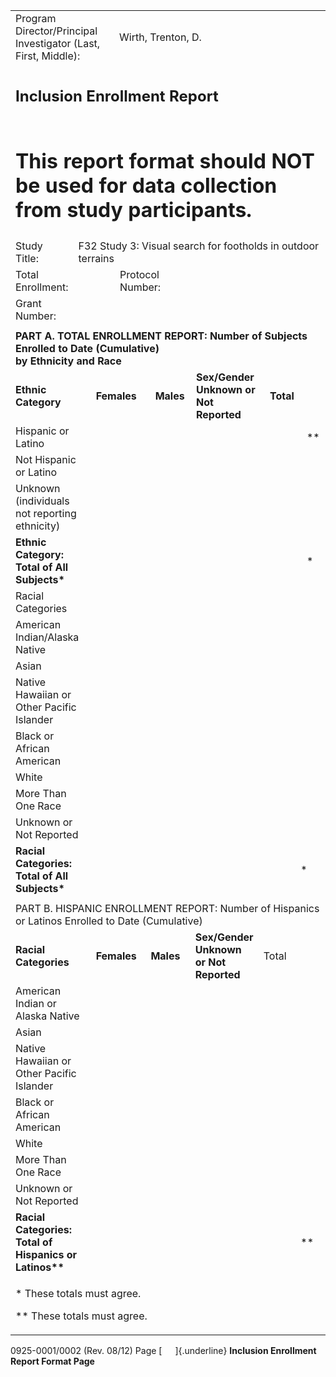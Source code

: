 <table style="width:100%;">
<colgroup>
<col style="width: 0%" />
<col style="width: 17%" />
<col style="width: 28%" />
<col style="width: 2%" />
<col style="width: 1%" />
<col style="width: 0%" />
<col style="width: 7%" />
<col style="width: 0%" />
<col style="width: 9%" />
<col style="width: 1%" />
<col style="width: 0%" />
<col style="width: 13%" />
<col style="width: 0%" />
<col style="width: 12%" />
<col style="width: 0%" />
<col style="width: 5%" />
<col style="width: 0%" />
</colgroup>
<tbody>
<tr class="odd">
<td colspan="4">Program Director/Principal Investigator (Last, First,
Middle):</td>
<td colspan="12">Wirth, Trenton, D.</td>
<td></td>
</tr>
<tr class="even">
<td colspan="17"><h2 id="inclusion-enrollment-report">Inclusion
Enrollment Report</h2></td>
</tr>
<tr class="odd">
<td colspan="17"><h1
id="this-report-format-should-not-be-used-for-data-collection-from-study-participants.">This
report format should NOT be used for data collection from study
participants.</h1></td>
</tr>
<tr class="even">
<td>Study Title:</td>
<td colspan="16">F32 Study 3: Visual search for footholds in outdoor
terrains</td>
</tr>
<tr class="odd">
<td>Total Enrollment:</td>
<td colspan="4">     </td>
<td colspan="3">Protocol Number:</td>
<td colspan="9">     </td>
</tr>
<tr class="even">
<td>Grant Number:</td>
<td colspan="3">     </td>
<td colspan="13"></td>
</tr>
<tr class="odd">
<td colspan="17"></td>
</tr>
<tr class="even">
<td colspan="17"><strong>PART A. TOTAL ENROLLMENT REPORT: Number of
Subjects Enrolled to Date (Cumulative)<br />
by Ethnicity and Race</strong></td>
</tr>
<tr class="odd">
<td colspan="2"><strong>Ethnic Category</strong></td>
<td colspan="5"><strong>Females</strong></td>
<td colspan="3"><strong>Males</strong></td>
<td colspan="2"><strong>Sex/Gender Unknown or Not Reported</strong></td>
<td colspan="5"><strong>Total</strong></td>
</tr>
<tr class="even">
<td colspan="2">Hispanic or Latino</td>
<td colspan="5">     </td>
<td colspan="3">     </td>
<td colspan="2">     </td>
<td colspan="2">     </td>
<td colspan="3">**</td>
</tr>
<tr class="odd">
<td colspan="2">Not Hispanic or Latino</td>
<td colspan="5">     </td>
<td colspan="3">     </td>
<td colspan="2">     </td>
<td colspan="2">     </td>
<td colspan="3"></td>
</tr>
<tr class="even">
<td colspan="2">Unknown (individuals not reporting ethnicity)</td>
<td colspan="5">     </td>
<td colspan="3">     </td>
<td colspan="2">     </td>
<td colspan="2">     </td>
<td colspan="3"></td>
</tr>
<tr class="odd">
<td colspan="2"><strong>Ethnic Category: Total of All
Subjects*</strong></td>
<td colspan="5">     </td>
<td colspan="3">     </td>
<td colspan="2">     </td>
<td colspan="2">     </td>
<td colspan="3">*</td>
</tr>
<tr class="even">
<td colspan="2">Racial Categories</td>
<td colspan="15"></td>
</tr>
<tr class="odd">
<td colspan="2">American Indian/Alaska Native</td>
<td colspan="4">     </td>
<td colspan="3">     </td>
<td colspan="2">     </td>
<td colspan="2">     </td>
<td colspan="4"></td>
</tr>
<tr class="even">
<td colspan="2">Asian</td>
<td colspan="4">     </td>
<td colspan="3">     </td>
<td colspan="2">     </td>
<td colspan="2">     </td>
<td colspan="4"></td>
</tr>
<tr class="odd">
<td colspan="2">Native Hawaiian or Other Pacific Islander</td>
<td colspan="4">     </td>
<td colspan="3">     </td>
<td colspan="2">     </td>
<td colspan="2">     </td>
<td colspan="4"></td>
</tr>
<tr class="even">
<td colspan="2">Black or African American</td>
<td colspan="4">     </td>
<td colspan="3">     </td>
<td colspan="2">     </td>
<td colspan="2">     </td>
<td colspan="4"></td>
</tr>
<tr class="odd">
<td colspan="2">White</td>
<td colspan="4">     </td>
<td colspan="3">     </td>
<td colspan="2">     </td>
<td colspan="2">     </td>
<td colspan="4"></td>
</tr>
<tr class="even">
<td colspan="2">More Than One Race</td>
<td colspan="4">     </td>
<td colspan="3">     </td>
<td colspan="2">     </td>
<td colspan="2">     </td>
<td colspan="4"></td>
</tr>
<tr class="odd">
<td colspan="2">Unknown or Not Reported</td>
<td colspan="4">     </td>
<td colspan="3">     </td>
<td colspan="2"><strong>     </strong></td>
<td colspan="2">     </td>
<td colspan="4"></td>
</tr>
<tr class="even">
<td colspan="2"><strong>Racial Categories: Total of All
Subjects*</strong></td>
<td colspan="4">     </td>
<td colspan="3">     </td>
<td colspan="2">     </td>
<td colspan="2">     </td>
<td colspan="4">*</td>
</tr>
<tr class="odd">
<td colspan="17"></td>
</tr>
<tr class="even">
<td colspan="17">PART B. HISPANIC ENROLLMENT REPORT: Number of Hispanics
or Latinos Enrolled to Date (Cumulative)</td>
</tr>
<tr class="odd">
<td colspan="2"><strong>Racial Categories</strong></td>
<td colspan="4"><strong>Females</strong></td>
<td colspan="3"><strong>Males</strong></td>
<td colspan="2"><strong>Sex/Gender Unknown or Not Reported</strong></td>
<td colspan="6">Total</td>
</tr>
<tr class="even">
<td colspan="2">American Indian or Alaska Native</td>
<td colspan="4">     </td>
<td colspan="3">     </td>
<td colspan="2">     </td>
<td colspan="2">     </td>
<td colspan="4"></td>
</tr>
<tr class="odd">
<td colspan="2">Asian</td>
<td colspan="4"><strong>     </strong></td>
<td colspan="3">     </td>
<td colspan="2">     </td>
<td colspan="2">     </td>
<td colspan="4"></td>
</tr>
<tr class="even">
<td colspan="2">Native Hawaiian or Other Pacific Islander</td>
<td colspan="4">     </td>
<td colspan="3">     </td>
<td colspan="2">     </td>
<td colspan="2"><strong>     </strong></td>
<td colspan="4"></td>
</tr>
<tr class="odd">
<td colspan="2">Black or African American</td>
<td colspan="4">     </td>
<td colspan="3">     </td>
<td colspan="2">     </td>
<td colspan="2">     </td>
<td colspan="4"></td>
</tr>
<tr class="even">
<td colspan="2">White</td>
<td colspan="4">     </td>
<td colspan="3">     </td>
<td colspan="2">     </td>
<td colspan="2">     </td>
<td colspan="4"></td>
</tr>
<tr class="odd">
<td colspan="2">More Than One Race</td>
<td colspan="4">     </td>
<td colspan="3">     </td>
<td colspan="2">     </td>
<td colspan="2">     </td>
<td colspan="4"></td>
</tr>
<tr class="even">
<td colspan="2">Unknown or Not Reported</td>
<td colspan="4">     </td>
<td colspan="3">     </td>
<td colspan="2">     </td>
<td colspan="2">     </td>
<td colspan="4"></td>
</tr>
<tr class="odd">
<td colspan="2"><strong>Racial Categories: Total of Hispanics or
Latinos**</strong></td>
<td colspan="4">     </td>
<td colspan="3">     </td>
<td colspan="2">     </td>
<td colspan="2">     </td>
<td colspan="4">**</td>
</tr>
<tr class="even">
<td colspan="17"><p>* These totals must agree.</p>
<p>** These totals must agree.</p></td>
</tr>
</tbody>
</table>

0925-0001/0002 (Rev. 08/12) Page [   ]{.underline} **Inclusion
Enrollment Report Format Page**
